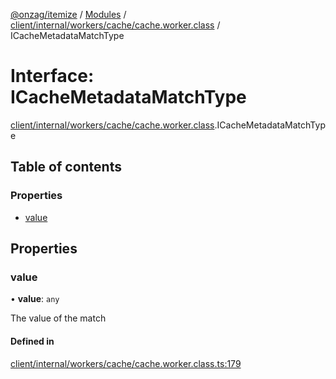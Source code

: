 [@onzag/itemize](../README.md) / [Modules](../modules.md) / [client/internal/workers/cache/cache.worker.class](../modules/client_internal_workers_cache_cache_worker_class.md) / ICacheMetadataMatchType

# Interface: ICacheMetadataMatchType

[client/internal/workers/cache/cache.worker.class](../modules/client_internal_workers_cache_cache_worker_class.md).ICacheMetadataMatchType

## Table of contents

### Properties

- [value](client_internal_workers_cache_cache_worker_class.ICacheMetadataMatchType.md#value)

## Properties

### value

• **value**: `any`

The value of the match

#### Defined in

[client/internal/workers/cache/cache.worker.class.ts:179](https://github.com/onzag/itemize/blob/73e0c39e/client/internal/workers/cache/cache.worker.class.ts#L179)
